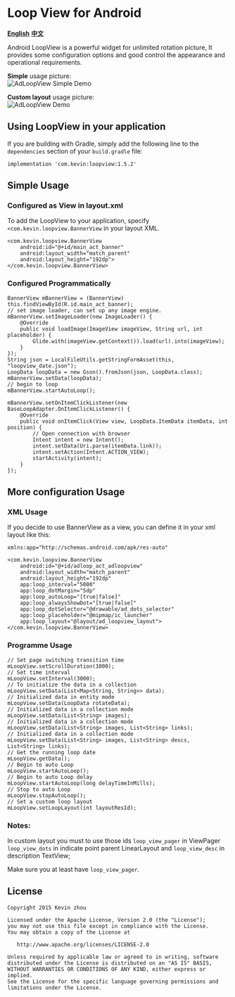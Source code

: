 
# Loop View for Android
**[English](https://github.com/xuehuayous/Android-LoopView)** **[中文](https://github.com/xuehuayous/Android-LoopView/blob/master/README-zh.md)**

Android LoopView is a powerful widget for unlimited rotation picture, It provides some configuration options and good control the appearance and operational requirements.

**Simple** usage picture:  
![AdLoopView Simple Demo](https://raw.githubusercontent.com/xuehuayous/Android-LoopView/master/loopview_ad_simple.gif)

**Custom layout** usage picture:  
![AdLoopView Demo](https://raw.githubusercontent.com/xuehuayous/Android-LoopView/master/loopview_ad_custom.gif)

## Using LoopView in your application

If you are building with Gradle, simply add the following line to the `dependencies` section of your `build.gradle` file:

```
implementation 'com.kevin:loopview:1.5.2'
```

## Simple Usage ##

### Configured as View in layout.xml ###
To add the LoopView to your application, specify `<com.kevin.loopview.BannerView` in your layout XML.

```
<com.kevin.loopview.BannerView
    android:id="@+id/main_act_banner"
    android:layout_width="match_parent"
    android:layout_height="192dp">
</com.kevin.loopview.BannerView>
```

### Configured Programmatically ###

```
BannerView mBannerView = (BannerView) this.findViewById(R.id.main_act_banner);
// set image loader, can set up any image engine.
mBannerView.setImageLoader(new ImageLoader() {
    @Override
    public void loadImage(ImageView imageView, String url, int placeholder) {
        Glide.with(imageView.getContext()).load(url).into(imageView);
    }
});
String json = LocalFileUtils.getStringFormAsset(this, "loopview_date.json");
LoopData loopData = new Gson().fromJson(json, LoopData.class);
mBannerView.setData(loopData);
// begin to loop
mBannerView.startAutoLoop();

mBannerView.setOnItemClickListener(new BaseLoopAdapter.OnItemClickListener() {
    @Override
    public void onItemClick(View view, LoopData.ItemData itemData, int position) {
        // Open connection with browser
        Intent intent = new Intent();
        intent.setData(Uri.parse(itemData.link));
        intent.setAction(Intent.ACTION_VIEW);
        startActivity(intent);
    }
});
```

## More configuration Usage ##

### XML Usage ###

If you decide to use BannerView as a view, you can define it in your xml layout like this:

```
xmlns:app="http://schemas.android.com/apk/res-auto"

<com.kevin.loopview.BannerView
    android:id="@+id/adloop_act_adloopview"
    android:layout_width="match_parent"
    android:layout_height="192dp"
    app:loop_interval="5000"
    app:loop_dotMargin="5dp"
    app:loop_autoLoop="[true|false]"
    app:loop_alwaysShowDot="[true|false]"
    app:loop_dotSelector="@drawable/ad_dots_selector"
    app:loop_placeholder="@mipmap/ic_launcher"
    app:loop_layout="@layout/ad_loopview_layout">
</com.kevin.loopview.BannerView>
```

### Programme Usage ###

```
// Set page switching transition time
mLoopView.setScrollDuration(1000);
// Set time interval
mLoopView.setInterval(3000);
// To initialize the data in a collection
mLoopView.setData(List<Map<String, String>> data);
// Initialized data in entity mode
mLoopView.setData(LoopData rotateData);
// Initialized data in a collection mode
mLoopView.setData(List<String> images);
// Initialized data in a collection mode
mLoopView.setData(List<String> images, List<String> links);
// Initialized data in a collection mode
mLoopView.setData(List<String> images, List<String> descs, List<String> links);
// Get the running loop date
mLoopView.getData();
// Begin to auto Loop
mLoopView.startAutoLoop();
// Begin to auto Loop delay
mLoopView.startAutoLoop(long delayTimeInMills);
// Stop to auto Loop
mLoopView.stopAutoLoop();
// Set a custom loop layout
mLoopView.setLoopLayout(int layoutResId);
```

### Notes: ###

In custom layout you must to use those ids `loop_view_pager` in ViewPager `loop_view_dots` in indicate point parent LinearLayout and `loop_view_desc` in description TextView;

Make sure you at least have `loop_view_pager`.

## License

    Copyright 2015 Kevin zhou

    Licensed under the Apache License, Version 2.0 (the "License");
    you may not use this file except in compliance with the License.
    You may obtain a copy of the License at

       http://www.apache.org/licenses/LICENSE-2.0

    Unless required by applicable law or agreed to in writing, software
    distributed under the License is distributed on an "AS IS" BASIS,
    WITHOUT WARRANTIES OR CONDITIONS OF ANY KIND, either express or implied.
    See the License for the specific language governing permissions and
    limitations under the License.